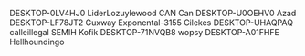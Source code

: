 DESKTOP-0LV4HJ0 LiderLozuylewood
CAN Can
DESKTOP-U0OEHV0 Azad
DESKTOP-LF78JT2 Guxway
Exponental-3155 Cilekes
DESKTOP-UHAQPAQ calleillegal
SEMIH Kofik
DESKTOP-71NVQB8 wopsy
DESKTOP-A01FHFE Hellhoundingo
